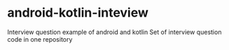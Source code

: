 # android-kotlin-inteview
Interview question example of android and kotlin 
Set of interview question code in one repository 
